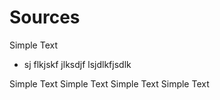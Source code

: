 # Sources

Simple Text

* sj flkjskf jlksdjf lsjdlkfjsdlk

Simple Text
Simple Text
Simple Text
Simple Text

